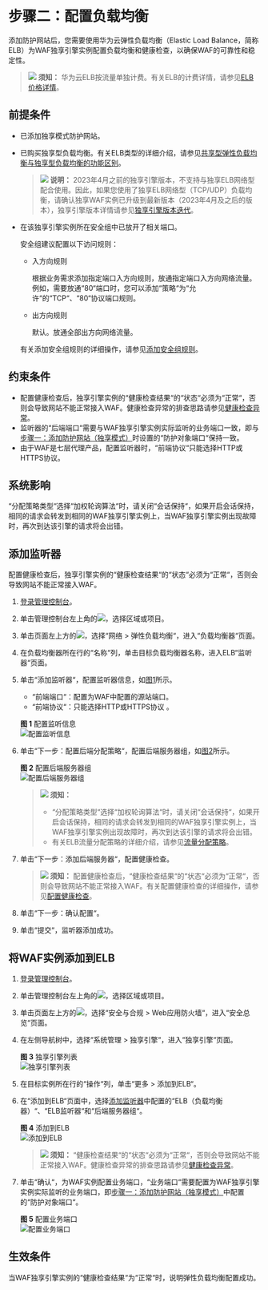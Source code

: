 # 步骤二：配置负载均衡<a name="waf_01_0251"></a>

添加防护网站后，您需要使用华为云弹性负载均衡（Elastic Load Balance，简称ELB）为WAF独享引擎实例配置负载均衡和健康检查，以确保WAF的可靠性和稳定性。

>![](public_sys-resources/icon-notice.gif) **须知：** 
>华为云ELB按流量单独计费。有关ELB的计费详情，请参见[ELB价格详情](https://www.huaweicloud.com/pricing.html#/elb)。

## 前提条件<a name="section2256777914731"></a>

-   已添加独享模式防护网站。
-   已购买独享型负载均衡。有关ELB类型的详细介绍，请参见[共享型弹性负载均衡与独享型负载均衡的功能区别](https://support.huaweicloud.com/productdesc-elb/elb_pro_0004.html)。

    >![](public_sys-resources/icon-note.gif) **说明：** 
    >2023年4月之前的独享引擎版本，不支持与独享ELB网络型配合使用。因此，如果您使用了独享ELB网络型（TCP/UDP）负载均衡，请确认独享WAF实例已升级到最新版本（2023年4月及之后的版本），独享引擎版本详情请参见[独享引擎版本迭代](管理独享引擎.md#section7942164410131)。

-   在该独享引擎实例所在安全组中已放开了相关端口。

    安全组建议配置以下访问规则：

    -   入方向规则

        根据业务需求添加指定端口入方向规则，放通指定端口入方向网络流量。例如，需要放通“80“端口时，您可以添加“策略“为“允许“的“TCP“、“80“协议端口规则。

    -   出方向规则

        默认。放通全部出方向网络流量。

    有关添加安全组规则的详细操作，请参见[添加安全组规则](https://support.huaweicloud.com/usermanual-vpc/zh-cn_topic_0030969470.html)。

## 约束条件<a name="section20740204120218"></a>

-   配置健康检查后，独享引擎实例的“健康检查结果“的“状态“必须为“正常“，否则会导致网站不能正常接入WAF。健康检查异常的排查思路请参见[健康检查异常](https://support.huaweicloud.com/elb_faq/zh-cn_topic_0018127975.html#section2)。
-   监听器的“后端端口“需要与WAF独享引擎实例实际监听的业务端口一致，即与[步骤一：添加防护网站（独享模式）](步骤一-添加防护网站（独享模式）.md)时设置的“防护对象端口“保持一致。
-   由于WAF是七层代理产品，配置监听器时，“前端协议“只能选择HTTP或HTTPS协议。

## 系统影响<a name="section19233644102014"></a>

“分配策略类型“选择“加权轮询算法“时，请关闭“会话保持“，如果开启会话保持，相同的请求会转发到相同的WAF独享引擎实例上，当WAF独享引擎实例出现故障时，再次到达该引擎的请求将会出错。

## 添加监听器<a name="section15547769474"></a>

配置健康检查后，独享引擎实例的“健康检查结果“的“状态“必须为“正常“，否则会导致网站不能正常接入WAF。

1.  [登录管理控制台](https://console.huaweicloud.com/?locale=zh-cn)。
2.  单击管理控制台左上角的![](figures/icon-region-74.jpg)，选择区域或项目。
3.  单击页面左上方的![](figures/icon-Service-75.png)，选择“网络  \>  弹性负载均衡“，进入“负载均衡器“页面。
4.  在负载均衡器所在行的“名称“列，单击目标负载均衡器名称，进入ELB“监听器“页面。
5.  单击“添加监听器“，配置监听器信息，如[图1](#fig12561416749)所示。

    -   “前端端口“：配置为WAF中配置的源站端口。
    -   “前端协议“：只能选择HTTP或HTTPS协议 。

    **图 1**  配置监听信息<a name="fig12561416749"></a>  
    ![](figures/配置监听信息.png "配置监听信息")

6.  单击“下一步：配置后端分配策略“，配置后端服务器组，如[图2](#fig86114755315)所示。

    **图 2**  配置后端服务器组<a name="fig86114755315"></a>  
    ![](figures/配置后端服务器组.png "配置后端服务器组")

    >![](public_sys-resources/icon-notice.gif) **须知：** 
    >-   “分配策略类型“选择“加权轮询算法“时，请关闭“会话保持“，如果开启会话保持，相同的请求会转发到相同的WAF独享引擎实例上，当WAF独享引擎实例出现故障时，再次到达该引擎的请求将会出错。
    >-   有关ELB流量分配策略的详细介绍，请参见[流量分配策略](https://support.huaweicloud.com/usermanual-elb/elb_ug_jt_0003.html)。

7.  单击“下一步：添加后端服务器“，配置健康检查。

    >![](public_sys-resources/icon-notice.gif) **须知：** 
    >配置健康检查后，“健康检查结果“的“状态“必须为“正常“，否则会导致网站不能正常接入WAF。有关配置健康检查的详细操作，请参见[配置健康检查](https://support.huaweicloud.com/usermanual-elb/elb_ug_hc_0001.html)。

8.  单击“下一步：确认配置“。
9.  单击“提交“，监听器添加成功。

## 将WAF实例添加到ELB<a name="section373317393483"></a>

1.  [登录管理控制台](https://console.huaweicloud.com/?locale=zh-cn)。
2.  单击管理控制台左上角的![](figures/icon-region-76.jpg)，选择区域或项目。
3.  单击页面左上方的![](figures/icon_server.png)，选择“安全与合规  \>  Web应用防火墙“，进入“安全总览“页面。
4.  在左侧导航树中，选择“系统管理  \>  独享引擎“，进入“独享引擎“页面。

    **图 3**  独享引擎列表<a name="waf_01_0253_fig188935196392"></a>  
    ![](figures/独享引擎列表.png "独享引擎列表")

5.  在目标实例所在行的“操作“列，单击“更多  \>  添加到ELB“。
6.  在“添加到ELB“页面中，选择[添加监听器](#section15547769474)中配置的“ELB（负载均衡器）“、“ELB监听器“和“后端服务器组“。

    **图 4**  添加到ELB<a name="waf_01_0253_fig41757130468"></a>  
    ![](figures/添加到ELB.png "添加到ELB")

    >![](public_sys-resources/icon-notice.gif) **须知：** 
    >“健康检查结果“的“状态“必须为“正常“，否则会导致网站不能正常接入WAF。健康检查异常的排查思路请参见[健康检查异常](https://support.huaweicloud.com/elb_faq/zh-cn_topic_0018127975.html#section2)。

7.  单击“确认“，为WAF实例配置业务端口，“业务端口“需要配置为WAF独享引擎实例实际监听的业务端口，即[步骤一：添加防护网站（独享模式）](步骤一-添加防护网站（独享模式）.md)中配置的“防护对象端口“。

    **图 5**  配置业务端口<a name="fig2973222174"></a>  
    ![](figures/配置业务端口.png "配置业务端口")

## 生效条件<a name="section79491347142219"></a>

当WAF独享引擎实例的“健康检查结果“为“正常“时，说明弹性负载均衡配置成功。

